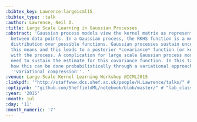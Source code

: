 ```yaml
---
:bibtex_key: Lawrence:largeicml15
:bibtex_type: :talk
:author: Lawrence, Neil D.
:title: Large Scale Learning in Gaussian Processes
:abstract: 'Gaussian process models view the kernel matrix as representing the covariance
  between data points. In a Gaussian process, the RKHS function is a mean of a posterior
  distribution over possible functions. Gaussian processes sustain uncertainty around
  this means and this leads to a posterior *covariance* function (or kernel) associated
  with the process. A complication for large scale Gaussian process models is the
  need to sustain the estimate for this covariance function. In this talk we''ll review
  how this can be done probabilistically through a variational approach we know as
  ''variational compression''. '
:venue: Large-Scale Kernel Learning Workshop @ICML2015
:linkpdf: '"http://staffwww.dcs.shef.ac.uk/people/N.Lawrence/talks/" # "parametric_icmllskw15.pdf"'
:optipynb: '"github.com/SheffieldML/notebook/blob/master/" # "lab_classes/gprs/Low%20Rank%20Gaussian%20Processes.ipynb"'
:year: '2015'
:month: jul
:day: '11'
:month_numeric: '7'
---
```

